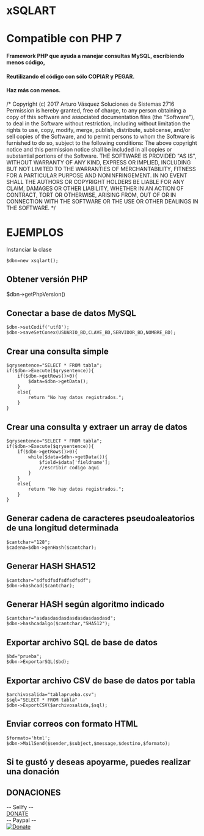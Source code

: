 # xSQLART
# Compatible con PHP 7
#### Framework PHP que ayuda a manejar consultas MySQL, escribiendo menos código,

#### Reutilizando el código con sólo COPIAR y PEGAR.

#### Haz más con menos.

/*
	Copyright (c) 2017 Arturo Vásquez Soluciones de Sistemas 2716
	Permission is hereby granted, free of charge, to any person obtaining a copy of this software and associated documentation files (the "Software"), to deal in the Software without restriction, including without limitation the rights to use, copy, modify, merge, publish, distribute, sublicense, and/or sell copies of the Software, and to permit persons to whom the Software is furnished to do so, subject to the following conditions:
	The above copyright notice and this permission notice shall be included in all copies or substantial portions of the Software.
	THE SOFTWARE IS PROVIDED "AS IS", WITHOUT WARRANTY OF ANY KIND, EXPRESS OR IMPLIED, INCLUDING BUT NOT LIMITED TO THE WARRANTIES OF MERCHANTABILITY, FITNESS FOR A PARTICULAR PURPOSE AND NONINFRINGEMENT. IN NO EVENT SHALL THE AUTHORS OR COPYRIGHT HOLDERS BE LIABLE FOR ANY CLAIM, DAMAGES OR OTHER LIABILITY, WHETHER IN AN ACTION OF CONTRACT, TORT OR OTHERWISE, ARISING FROM, OUT OF OR IN CONNECTION WITH THE SOFTWARE OR THE USE OR OTHER DEALINGS IN THE SOFTWARE.
*/

# EJEMPLOS

Instanciar la clase
```
$dbn=new xsqlart();
```
## Obtener versión PHP

$dbn->getPhpVersion()

## Conectar a base de datos MySQL
```
$dbn->setCodif('utf8');
$dbn->saveSetConex(USUARIO_BD,CLAVE_BD,SERVIDOR_BD,NOMBRE_BD);
```

## Crear una consulta simple
```
$qrysentence="SELECT * FROM tabla";
if($dbn->Execute($qrysentence)){
	if($dbn->getRows()>0){
		$data=$dbn->getData();
	}
	else{
		return "No hay datos registrados.";
	}
}
```

## Crear una consulta y extraer un array de datos
```
$qrysentence="SELECT * FROM tabla";
if($dbn->Execute($qrysentence)){
	if($dbn->getRows()>0){
		while($data=$dbn->getData()){
			$field=$data['fieldname'];
			//escribir codigo aqui
		}
	}
	else{
		return "No hay datos registrados.";
	}
}
```

## Generar cadena de caracteres pseudoaleatorios de una longitud determinada
```
$cantchar="128";
$cadena=$dbn->genHash($cantchar);
```

## Generar HASH SHA512
```
$cantchar="sdfsdfsdfsdfsdfsdf";
$dbn->hashcad($cantchar);
```

## Generar HASH según algoritmo indicado
```
$cantchar="asdasdasdasdasdasdasdasdasd";
$dbn->hashcadalgo($cantchar,"SHA512");
```

## Exportar archivo SQL de base de datos
```
$bd="prueba";
$dbn->ExportarSQL($bd);
```

## Exportar archivo CSV de base de datos por tabla
```
$archivosalida="tablaprueba.csv";
$sql="SELECT * FROM tabla"
$dbn->ExportCSV($archivosalida,$sql);
```

## Enviar correos con formato HTML
```
$formato='html';
$dbn->MailSend($sender,$subject,$message,$destino,$formato);
```

## Si te gustó y deseas apoyarme, puedes realizar una donación 

## DONACIONES
-- Sellfy -- <br />
[DONATE](https://sellfy.com/p/U87B/) <br />
-- Paypal -- <br />
[![Donate](https://www.paypalobjects.com/en_US/i/btn/btn_donateCC_LG.gif)](https://www.paypal.com/cgi-bin/webscr?cmd=_s-xclick&hosted_button_id=HREGZSCAPDECU) 
<br />
